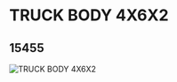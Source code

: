 # TRUCK BODY 4X6X2
## 15455
![TRUCK BODY 4X6X2](https://lc-www-live-s.legocdn.com/media/bricks/5/2/6051026.jpg)
